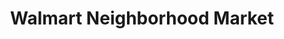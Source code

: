 ---
title: "Walmart Neighborhood Market"
url: /joplin/walmart-neighborhood-market-south-maiden-lane/
shop: supermarket
---